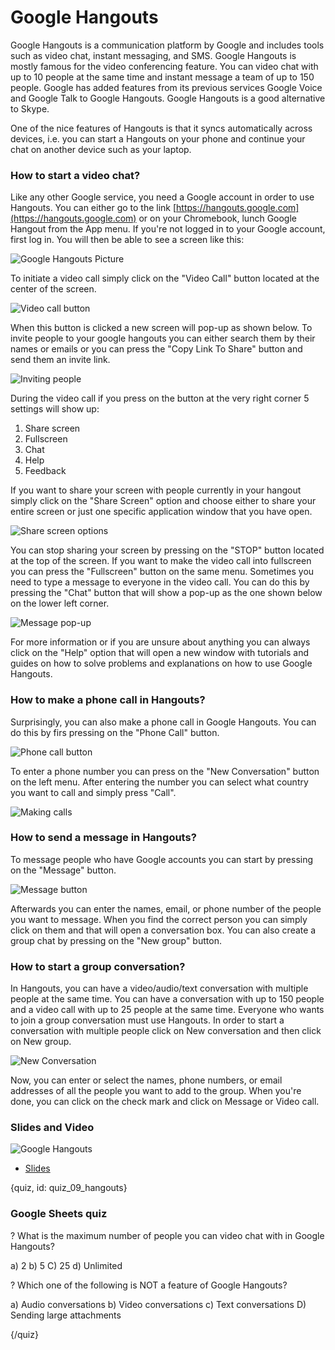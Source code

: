 # Google Hangouts

Google Hangouts is a communication platform by Google and includes tools such as video chat, instant messaging, and SMS. Google Hangouts is mostly famous for the video conferencing feature. You can video chat with up to 10 people at the same time and instant message a team of up to 150 people. Google has added features from its previous services Google Voice and Google Talk to Google Hangouts. Google Hangouts is a good alternative to Skype.

One of the nice features of Hangouts is that it syncs automatically across devices, i.e. you can start a Hangouts on your phone and continue your chat on another device such as your laptop. 

### How to start a video chat?

Like any other Google service, you need a Google account in order to use Hangouts. You can either go to the link [https://hangouts.google.com](https://hangouts.google.com) or on your Chromebook, lunch Google Hangout from the App menu. If you're not logged in to your Google account, first log in. You will then be able to see a screen like this:

![Google Hangouts Picture](images/08_hangouts/08_google_hangouts-1.png)

To initiate a video call simply click on the "Video Call" button located at the center of the screen.

![Video call button](images/08_hangouts/08_google_hangouts-2.png)

When this button is clicked a new screen will pop-up as shown below. To invite people to your google hangouts you can either search them by their names or emails or you can press the "Copy Link To Share" button and send them an invite link. 

![Inviting people](images/08_hangouts/08_google_hangouts-3.png)

During the video call if you press on the button at the very right corner 5 settings will show up:
1. Share screen
2. Fullscreen
3. Chat
4. Help
5. Feedback

If you want to share your screen with people currently in your hangout simply click on the "Share Screen" option and choose either to share your entire screen or just one specific application window that you have open.

![Share screen options](images/08_hangouts/08_google_hangouts-4.png)

You can stop sharing your screen by pressing on the "STOP" button located at the top of the screen. If you want to make the video call into fullscreen you can press the "Fullscreen" button on the same menu. Sometimes you need to type a message to everyone in the video call. You can do this by pressing the "Chat" button that will show a pop-up as the one shown below on the lower left corner.

![Message pop-up](images/08_hangouts/08_google_hangouts-5.png)

For more information or if you are unsure about anything you can always click on the "Help" option that will open a new window with tutorials and guides on how to solve problems and explanations on how to use Google Hangouts.

### How to make a phone call in Hangouts?

Surprisingly, you can also make a phone call in Google Hangouts. You can do this by firs pressing on the "Phone Call" button.

![Phone call button](images/08_hangouts/08_google_hangouts-6.png)

To enter a phone number you can press on the "New Conversation" button on the left menu. After entering the number you can select what country you want to call and simply press "Call".

![Making calls](images/08_hangouts/08_google_hangouts-7.png)

### How to send a message in Hangouts?

To message people who have Google accounts you can start by pressing on the "Message" button.

![Message button](images/08_hangouts/08_google_hangouts-8.png)

Afterwards you can enter the names, email, or phone number of the people you want to message. When you find the correct person you can simply click on them and that will open a conversation box. You can also create a group chat by pressing on the "New group" button.

### How to start a group conversation?

In Hangouts, you can have a video/audio/text conversation with multiple people at the same time. You can have a conversation with up to 150 people and a video call with up to 25 people at the same time. Everyone who wants to join a group conversation must use Hangouts. In order to start a conversation with multiple people click on New conversation and then click on New group.

![New Conversation](images/08_hangouts/08_google_hangouts-9.png)

Now, you can enter or select the names, phone numbers, or email addresses of all the people you want to add to the group. When you're done, you can click on the check mark and click on Message or Video call.


### Slides and Video

![Google Hangouts](https://youtu.be/CBiUP3Pj7mI)

* [Slides](https://docs.google.com/presentation/d/14u2fp3D2t-umKnFOSfIxyDwfjIDMKJ9cBtqYUh_E93o/edit?usp=sharing)

{quiz, id: quiz_09_hangouts}

### Google Sheets quiz

? What is the maximum number of people you can video chat with in Google Hangouts?

a) 2
b) 5
C) 25
d) Unlimited

? Which one of the following is NOT a feature of Google Hangouts?

a) Audio conversations
b) Video conversations
c) Text conversations
D) Sending large attachments

{/quiz}

